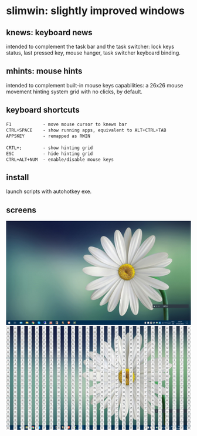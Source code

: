 # slimwin: slightly improved windows

## knews: keyboard news
intended to complement the task bar and the task switcher: lock keys status, last pressed key, mouse hanger, task switcher keyboard binding.

## mhints: mouse hints
intended to complement built-in mouse keys capabilities: a 26x26 mouse movement hinting system grid with no clicks, by default.

## keyboard shortcuts
```
F1            - move mouse cursor to knews bar
CTRL+SPACE    - show running apps, equivalent to ALT+CTRL+TAB
APPSKEY       - remapped as RWIN

CRTL+;        - show hinting grid
ESC           - hide hinting grid
CTRL+ALT+NUM  - enable/disable mouse keys
```

## install
launch scripts with autohotkey exe.
 
## screens
![knews](knews_screen.png)
![mhints](mhints_screen.png)

